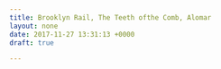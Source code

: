 ```yaml
---
title: Brooklyn Rail, The Teeth ofthe Comb, Alomar
layout: none
date: 2017-11-27 13:31:13 +0000
draft: true

---
```

